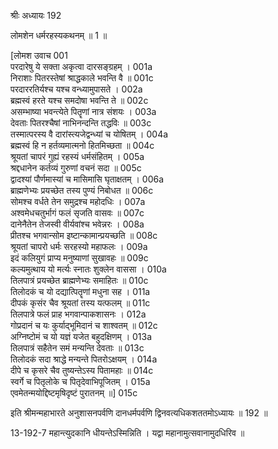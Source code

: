 श्रीः
अध्यायः 192

लोमशेन धर्मरहस्यकथनम् ॥ 1 ॥

[लोमश उवाच 	001  
परदारेषु ये सक्ता अकृत्वा दारसङ्ग्रहम् ।	001a  
निराशाः पितरस्तेषां श्राद्धकाले भवन्ति वै ॥	001c  
परदाररतिर्यश्च यश्च वन्ध्यामुपासते ।	002a  
ब्रह्मस्वं हरते यश्च समदोषा भवन्ति ते ॥	002c  
असम्भाष्या भवन्त्येते पितॄणां नात्र संशयः ।	003a  
देवताः पितरश्चैषां नाभिनन्दन्ति तद्धविः ॥	003c  
तस्मात्परस्य वै दारांस्त्यजेद्वन्ध्यां च योषितम् ।	004a  
ब्रह्मस्वं हि न हर्तव्यमात्मनो हितमिच्छता ॥	004c  
श्रूयतां चापरं गुह्यं रहस्यं धर्मसंहितम् ।	005a  
श्रद्दधानेन कर्तव्यं गुरुणां वचनं सदा ॥	005c  
द्वादश्यां पौर्णमास्यां च मासिमासि घृताक्षतम् ।	006a  
ब्राह्मणेभ्यः प्रयच्छेत तस्य पुण्यं निबोधत ॥	006c  
सोमश्च वर्धते तेन समुद्रश्च महोदधिः ।	007a  
अश्वमेधचतुर्भागं फलं सृजति वासवः ॥	007c  
दानेनैतेन तेजस्वी वीर्यवांश्च भवेन्नरः ।	008a  
प्रीतश्च भगवान्सोम इष्टान्कामान्प्रयच्छति ॥	008c  
श्रूयतां चापरो धर्मः सरहस्यो महाफलः ।	009a  
इदं कलियुगं प्राप्य मनुष्याणां सुखावहः ॥	009c  
कल्यमुत्थाय यो मर्त्यः स्नातः शुक्लेन वाससा ।	010a  
तिलपात्रं प्रयच्छेत ब्राह्मणेभ्यः समाहितः ॥	010c  
तिलोदकं च यो दद्यात्पितॄणां मधुना सह ।	011a  
दीपकं कृसंर चैव श्रूयतां तस्य यत्फलम् ॥	011c  
तिलपात्रे फलं प्राह भगवान्पाकशासनः ।	012a  
गोप्रदानं च यः कुर्याद्भूमिदानं च शाश्वतम् ॥	012c  
अग्निष्टोमं च यो यज्ञं यजेत बहुदक्षिणम् ।	013a  
तिलपात्रं सहैतेन समं मन्यन्ति देवताः ॥	013c  
तिलोदकं सदा श्राद्धे मन्यन्ते पितरोऽक्षयम् ।	014a  
दीपे च कृसरे चैव तुष्यन्तेऽस्य पितामहाः ॥	014c  
स्वर्गे च पितृलोके च पितृदेवाभिपूजितम् ।	015a  
एवमेतन्मयोद्दिष्टमृषिदृष्टं पुरातनम् ॥] 	015c  

इति श्रीमन्महाभारते अनुशासनपर्वणि दानधर्मपर्वणि द्विनवत्यधिकशततमोऽध्यायः ॥ 192 ॥

13-192-7 महान्त्युदकानि धीयन्तेऽस्मिन्निति । यद्वा महानामुत्सवानामुदधिरिव ॥

